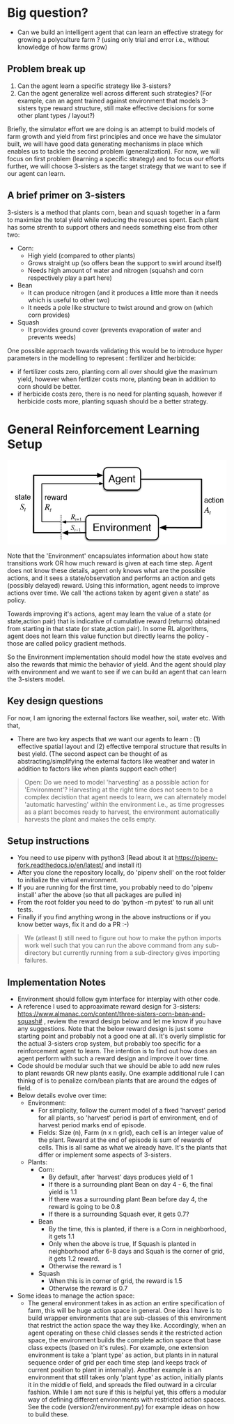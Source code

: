 # Big question?
- Can we build an intelligent agent that can learn an effective strategy for growing a polyculture farm ? (using only trial and error i.e., without knowledge of how farms grow)  

## Problem break up
1. Can the agent learn a specific strategy like 3-sisters? 
2. Can the agent generalize well across different such strategies? (For example, can an agent trained against environment that models 3-sisters type reward structure, still make effective decisions for some other plant types / layout?)

Briefly, the simulator effort we are doing is an attempt to build models of farm growth and yield from first principles and once we have the simulator built, we will have good data generating mechanisms in place which enables us to tackle the second problem (generalization). For now, we will focus on first problem (learning a specific strategy) and to focus our efforts further, we will choose 3-sisters as the target strategy that we want to see if our agent can learn.

## A brief primer on 3-sisters
3-sisters is a method that plants corn, bean and squash together in a farm to maximize the total yield while reducing the resources spent. Each plant has some strenth to support others and needs something else from other two:
- Corn:
  - High yield (compared to other plants)
  - Grows straight up (so offers bean the support to swirl around itself)
  - Needs high amount of water and nitrogen (squahsh and corn respectively play a part here)
- Bean
  - It can produce nitrogen (and it produces a little more than it needs which is useful to other two)
  - It needs a pole like structure to twist around and grow on (which corn provides)
- Squash
  - It provides ground cover (prevents evaporation of water and prevents weeds)

One possible approach towards validating this would be to introduce hyper parameters in the modelling to represent : fertilizer and herbicide:
- if fertilizer costs zero, planting corn all over should give the maximum yield, however when fertlizer costs more, planting bean in addition to corn should be better.
- if herbicide costs zero, there is no need for planting squash, however if herbicide costs more, planting squash should be a better strategy.

# General Reinforcement Learning Setup
![](RL.png)

Note that the 'Environment' encapsulates information about how state transitions work OR how much reward is given at each time step. Agent does not know these details, agent only knows what are the possible actions, and it sees
a state/observation and performs an action and gets (possibly delayed) reward. Using this information, agent needs to improve actions over time. We call 'the actions taken by agent given a state' as policy.

Towards improving it's actions, agent may learn the value of a state (or state,action pair) that is indicative of cumulative reward (returns) obtained from starting in that state (or state,action pair). In some RL algorithms, agent does not learn this value function but directly learns the policy - those are called policy gradient methods.

So the Environment implementation should model how the state evolves and also the rewards that mimic the behavior of yield. And the agent should play with environment and we want to see if we can build an agent that can learn the 3-sisters model.

## Key design questions
For now, I am ignoring the external factors like weather, soil, water etc. With that, 

- There are two key aspects that we want our agents to learn : (1) effective spatial layout and (2) effective temporal structure that results in best yield. (The second aspect can be thought of as abstracting/simplifying the external factors like weather and water in addition to factors like when plants support each other)

> Open: Do we need to model 'harvesting' as a possible action for 'Environment'? Harvesting at the right time does not seem to be a complex decistion that agent needs to learn, we can alternately model 'automatic harvesting' within the environment i.e., as time progresses as a plant becomes ready to harvest, the environment automatically harvests the plant and makes the cells empty.

## Setup instructions
- You need to use pipenv with python3 (Read about it at https://pipenv-fork.readthedocs.io/en/latest/ and install it)
- After you clone the repository locally, do 'pipenv shell' on the root folder to initialize the virtual environment.
- If you are running for the first time, you probably need to do 'pipenv install' after the above (so that all packages are pulled in)
- From the root folder you need to do 'python -m pytest' to run all unit tests.
- Finally if you find anything wrong in the above instructions or if you know better ways, fix it and do a PR :-)
> We (atleast I) still need to figure out how to make the python imports work well such that you can run the above command from any sub-directory but currently running from a sub-directory gives importing failures.
## Implementation Notes
- Environment should follow gym interface for interplay with other code.
- A reference I used to approaximate reward design for 3-sisters: https://www.almanac.com/content/three-sisters-corn-bean-and-squash# , review the reward design below and let me know if you have any suggestions. Note that the below reward design is just some starting point and probably not a good one at all. It's overly simplistic for the actual 3-sisters crop system, but probably too specific for a reinforcement agent to learn. The intention is to find out how does an agent perform with such a reward design and improve it over time.
-  Code should be modular such that we should be able to add new rules to plant rewards OR new plants easily. One example additional rule I can thinkg of is to penalize corn/bean plants that are around the edges of field.
- Below details evolve over time:
  - Environment:
    - For simplicity, follow the current model of a fixed 'harvest' period for all plants, so 'harvest' period is part of environment, end of harvest period marks end of episode.
    - Fields: Size (n), Farm (n x n grid), each cell is an integer value of the plant. Reward at the end of episode is sum of rewards of cells. This is all same as what we already have. It's the plants that differ or implement some aspects of 3-sisters.
  - Plants:
    - Corn:
      - By default, after 'harvest' days produces yield of 1
      - If there is a surrounding plant Bean on day 4 - 6, the final yield is 1.1
      - If there was a surrounding plant Bean before day 4, the reward is going to be 0.8
      - If there is a surrounding Squash ever, it gets 0.7?
    -  Bean
        -  By the time, this is planted, if there is a Corn in neighborhood, it gets 1.1
        -  Only when the above is true, If Squash is planted in neighborhood after 6-8 days and Squah is the corner of grid, it gets 1.2 reward.
        -  Otherwise the reward is 1
    -  Squash
        -  When this is in corner of grid, the reward is 1.5
        -  Otherwise the reward is 0.7
-  Some ideas to manage the action space:
   -  The general environment takes in as action an entire specification of farm, this will be huge action space in general. One idea I have is to build wrapper environments that are sub-classes of this environment that restrict the action space the way they like. Accordingly, when an agent operating on these child classes sends it the restricted action space, the environment builds the complete action space that base class expects (based on it's rules). For example, one extension environment is take a 'plant type' as action, but plants in in natural sequence order of grid per each time step (and keeps track of current position to plant in internally). Another example is an environment that still takes only 'plant type' as action, initially plants it in the middle of field, and spreads the filed outward in a circular fashion. While I am not sure if this is helpful yet, this offers a modular way of defining different environments with restricted action spaces. See the code (version2/environment.py) for example ideas on how to build these.

